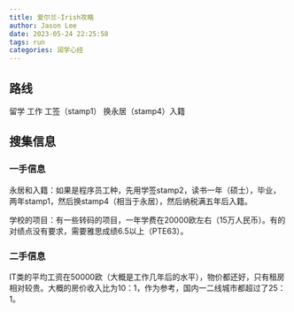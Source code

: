 ```yaml
---
title: 爱尔兰-Irish攻略
author: Jason Lee
date: 2023-05-24 22:25:58
tags: run
categories: 润学心经
---
```


## 路线

留学 工作 工签（stamp1） 换永居（stamp4）入籍

## 搜集信息

### 一手信息

永居和入籍：如果是程序员工种，先用学签stamp2，读书一年（硕士），毕业，两年stamp1，然后换stamp4（相当于永居），然后纳税满五年后入籍。

学校的项目：有一些转码的项目，一年学费在20000欧左右（15万人民币）。有的对绩点没有要求，需要雅思成绩6.5以上（PTE63）。

### 二手信息

IT类的平均工资在50000欧（大概是工作几年后的水平），物价都还好，只有租房相对较贵。大概的房价收入比为10：1，作为参考，国内一二线城市都超过了25：1。



